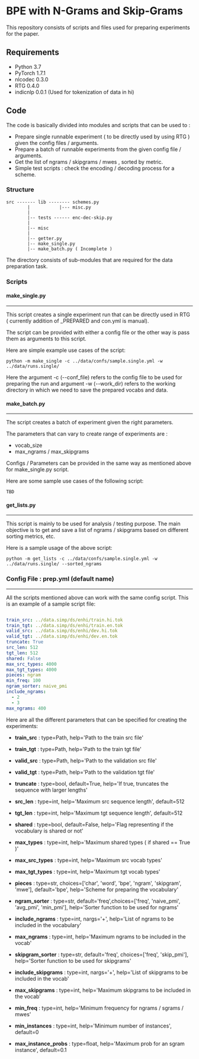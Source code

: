 # BPE with N-Grams and Skip-Grams

This repository consists of scripts and files used for preparing experiments for the paper.

## Requirements

- Python 3.7
- PyTorch 1.7.1
- nlcodec 0.3.0
- RTG 0.4.0
- indicnlp 0.0.1 (Used for tokenization of data in hi)


## Code 

The code is basically divided into modules and scripts that can be used to :

- Prepare single runnable experiment ( to be directly used by using RTG ) given the config files / arguments.
- Prepare a batch of runnable experiments from the given config file / arguments.
- Get the list of ngrams / skipgrams / mwes , sorted by metric.
- Simple test scripts : check the encoding / decoding process for a scheme.


### Structure

```
src ------- lib -------- schemes.py
        |           |--- misc.py
        |
        |-- tests ------ enc-dec-skip.py
        |
        |-- misc
        |
        |-- getter.py
        |-- make_single.py
        |-- make_batch.py ( Incomplete )

```
 The directory consists of sub-modules that are required for the data preparation task.

### Scripts


#### make_single.py
---
This script creates a single experiment run that can be directly used in RTG ( currently addition of _PREPARED and con.yml is manual). 

The script can be provided with either a config file or the other way is pass them as arguments to this script.

Here are simple example use cases of the script:

```shell
python -m make_single -c ../data/confs/sample.single.yml -w ../data/runs.single/    
```

Here the argument -c (--conf_file) refers to the config file to be used for preparing the run and argument -w (--work_dir) refers to the working directory in which we need to save the prepared vocabs and data.
 

#### make_batch.py
---

The script creates a batch of experiment given the right parameters. 

The parameters that can vary to create range of experiments are :
- vocab_size
- max_ngrams / max_skipgrams

Configs / Parameters can be provided in the same way as mentioned above for make_single.py script.

Here are some sample use cases of the following script:
```
TBD
```

#### get_lists.py
---
This script is mainly to be used for analysis / testing purpose. The main objective is to get and save a list of ngrams / skipgrams based on different sorting metrics, etc.

Here is a sample usage of the above script:
```
python -m get_lists -c ../data/confs/sample.single.yml -w ../data/runs.single/ --sorted_ngrams
```


### Config File : prep.yml (default name)
---
All the scripts mentioned above can work with the same config script. This is an example of a sample script file:
```yml

train_src: ../data.simp/ds/enhi/train.hi.tok
train_tgt: ../data.simp/ds/enhi/train.en.tok
valid_src: ../data.simp/ds/enhi/dev.hi.tok
valid_tgt: ../data.simp/ds/enhi/dev.en.tok
truncate: True
src_len: 512
tgt_len: 512
shared: False
max_src_types: 4000
max_tgt_types: 4000
pieces: ngram
min_freq: 100
ngram_sorter: naive_pmi
include_ngrams:
  - 2
  - 3
max_ngrams: 400

```

Here are all the different parameters that can be specified for creating the experiments:
- **train_src** : type=Path, help='Path to the train src file'
- **train_tgt** : type=Path, help='Path to the train tgt file'
- **valid_src** : type=Path, help='Path to the validation src file'
- **valid_tgt** : type=Path, help='Path to the validation tgt file'
- **truncate** : type=bool, default=True, help='If true, truncates the sequence with larger lengths'
- **src_len** : type=int, help='Maximum src sequence length', default=512
- **tgt_len** : type=int, help='Maximum tgt sequence length', default=512
- **shared** : type=bool, default=False, help='Flag representing if the vocabulary is shared or not'

- **max_types** : type=int, help='Maximum shared types ( if shared == True )'
- **max_src_types** : type=int, help='Maximum src vocab types'
- **max_tgt_types** : type=int, help='Maximum tgt vocab types'

- **pieces** : type=str, choices=['char', 'word', 'bpe', 'ngram', 'skipgram', 'mwe'], default='bpe', help='Scheme for preparing the vocabulary'
- **ngram_sorter** : type=str, default='freq',choices=['freq', 'naive_pmi', 'avg_pmi', 'min_pmi'], help='Sorter function to be used for ngrams'
- **include_ngrams** : type=int, nargs='+', help='List of ngrams to be included in the vocabulary'
- **max_ngrams** : type=int, help='Maximum ngrams to be included in the vocab'
- **skipgram_sorter** : type=str, default='freq', choices=['freq', 'skip_pmi'], help='Sorter function to be used for skipgrams'
- **include_skipgrams** : type=int, nargs='+', help='List of skipgrams to be included in the vocab'
- **max_skipgrams** : type=int, help='Maximum skipgrams to be included in the vocab'

- **min_freq** : type=int, help='Minimum frequency for ngrams / sgrams / mwes'
- **min_instances** : type=int, help='Minimum number of instances', default=0
- **max_instance_probs** : type=float, help='Maximum prob for an sgram instance', default=0.1

